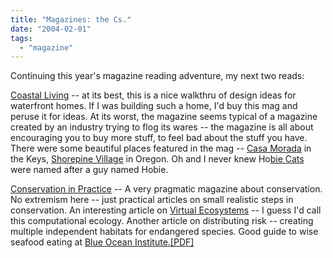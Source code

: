 ```yaml
---
title: "Magazines: the Cs."
date: "2004-02-01"
tags: 
  - "magazine"
---
```


Continuing this year's magazine reading adventure, my next two reads:

[Coastal Living](http://www.coastalliving.com/coastal/ "Coastal Living: Home") -- at its best, this is a nice walkthru of design ideas for waterfront homes. If I was building such a home, I'd buy this mag and peruse it for ideas. At its worst, the magazine seems typical of a magazine created by an industry trying to flog its wares -- the magazine is all about encouraging you to buy more stuff, to feel bad about the stuff you have. There were some beautiful places featured in the mag -- [Casa Morada](http://www.casamorada.com/) in the Keys, [Shorepine Village](http://www.shorepinevillage.com/) in Oregon. Oh and I never knew Ho[bie Cats](http://www.hobiecat.com/) were named after a guy named Hobie.

[Conservation in Practice](http://www.conbio.org/InPractice/) -- A very pragmatic magazine about conservation. No extremism here -- just practical articles on small realistic steps in conservation. An interesting article on [Virtual Ecosystems](http://www.conbio.org/InPractice/article44VIR.cfm) -- I guess I'd call this computational ecology. Another article on distributing risk -- creating multiple independent habitats for endangered species. Good guide to wise seafood eating at [Blue Ocean Institute.\[PDF\]](http://www.blueoceaninstitute.org/miniguide.pdf)
